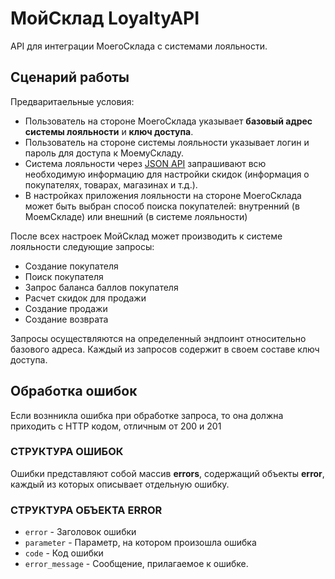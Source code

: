 # МойСклад LoyaltyAPI

API для интеграции МоегоСклада с системами лояльности.


## Сценарий работы
 
Предваритаельные условия:
- Пользователь на стороне МоегоСклада указывает __базовый адрес системы лояльности__ и __ключ доступа__.
- Пользователь на стороне системы лояльности указывает логин и пароль для доступа к МоемуСкладу.
- Система лояльности через [JSON API](https://online.moysklad.ru/api/remap/1.1/doc/index.html) запрашивают всю необходимую информацию для настройки скидок (информация о покупателях, товарах, магазинах и т.д.).
- В настройках приложения лояльности на стороне МоегоСклада может быть выбран способ поиска покупателей: внутренний (в МоемСкладе) или внешний (в системе лояльности)

После всех настроек МойСклад может производить к системе лояльности следующие запросы:
- Создание покупателя
- Поиск покупателя
- Запрос баланса баллов покупателя
- Расчет скидок для продажи
- Создание продажи
- Создание возврата

Запросы осуществляются на определенный эндпоинт относительно базового адреса. Каждый из запросов содержит в своем составе ключ доступа.

## Обработка ошибок
Если вознникла ошибка при обработке запроса, то она должна приходить с HTTP кодом, отличным от 200 и 201

### СТРУКТУРА ОШИБОК
Ошибки представляют собой массив **errors**, содержащий объекты **error**, каждый из которых описывает отдельную ошибку.

### СТРУКТУРА ОБЪЕКТА ERROR
- `error` - Заголовок ошибки
- `parameter` - Параметр, на котором произошла ошибка
- `code` - Код ошибки
- `error_message` - Сообщение, прилагаемое к ошибке.
